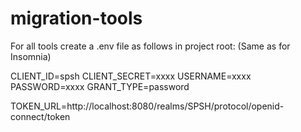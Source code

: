 # migration-tools

For all tools create a .env file as follows in project root:
(Same as for Insomnia)

CLIENT_ID=spsh
CLIENT_SECRET=xxxx
USERNAME=xxxx
PASSWORD=xxxx
GRANT_TYPE=password

TOKEN_URL=http://localhost:8080/realms/SPSH/protocol/openid-connect/token